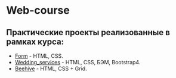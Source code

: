 # Web-course
## Практические проекты реализованные в рамках курса:

* [Form](https://tatacheba.github.io/form/index.html) - HTML, CSS.
* [Wedding_serviсes](https://tatacheba.github.io/wedding_services/index.html) - HTML, CSS, БЭМ, Bootstrap4.
* [Beehive](https://tatacheba.github.io/beehive/index.html) - HTML, CSS + Grid.
